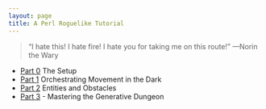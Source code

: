 ```yaml
---
layout: page
title: A Perl Roguelike Tutorial
---
```


> “I hate this! I hate fire! I hate you for taking me on this route!”
> —Norin the Wary

* [Part 0](https://chris.prather.org/perl-roguelike-part-0.html) The Setup
* [Part 1](https://chris.prather.org/perl-roguelike-part-1.html) Orchestrating Movement in the Dark
* [Part 2](https://chris.prather.org/perl-roguelike-part-2.html) Entities and Obstacles
* [Part 3](https://chris.prather.org/perl-roguelike-part-3.html) - Mastering the Generative Dungeon
